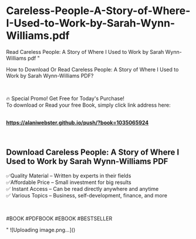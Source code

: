 # Careless-People-A-Story-of-Where-I-Used-to-Work-by-Sarah-Wynn-Williams.pdf
Read Careless People: A Story of Where I Used to Work by Sarah Wynn-Williams pdf
"<p>How to Download Or Read Careless People: A Story of Where I Used to Work by Sarah Wynn-Williams PDF?</p>
<p>&nbsp;</p>
<p>&#128293;  Special Promo! Get Free for Today's Purchase!<br />To download or Read your free Book, simply click link address here:&nbsp;<br />&nbsp;</p>
<p><a href=""https://alaniwebster.github.io/push/?book=1035065924""><strong>https://alaniwebster.github.io/push/?book=1035065924</strong></a></p>
<p>&nbsp;</p>
<h2>Download Careless People: A Story of Where I Used to Work by Sarah Wynn-Williams PDF</h2>
<p>&#x2705;Quality Material &ndash; Written by experts in their fields<br />&#x2705;Affordable Price &ndash; Small investment for big results<br />&#x2705; Instant Access &ndash; Can be read directly anywhere and anytime<br />&#x2705; Various Topics &ndash; Business, self-development, finance, and more</p>
<p>&nbsp;</p>
<p>#BOOK #PDFBOOK #EBOOK #BESTSELLER</p>
"
![Uploading image.png…]()

